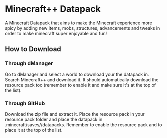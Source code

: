 # Minecraft++ Datapack

A Minecraft Datapack that aims to make the Minecraft experience more spicy by adding new items, mobs, structures, advancements and tweaks in order to make minecraft super enjoyable and fun!

## How to Download
### Through dManager
Go to dManager and select a world to download your the datapack in. Search Minecraft++ and download it. It should automatically download the resource pack too (remember to enable it and make sure it's at the top of the list).
### Through GitHub
Download the zip file and extract it. Place the resource pack in your resource pack folder and place the datapack in .minecraft/saves/<world>/datapacks. Remember to enable the resource pack and to place it at the top of the list.
